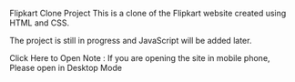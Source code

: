 Flipkart Clone Project
This is a clone of the Flipkart website created using HTML and CSS.

The project is still in progress and JavaScript will be added later.

Click Here to Open
Note :
If you are opening the site in mobile phone, Please open in Desktop Mode
